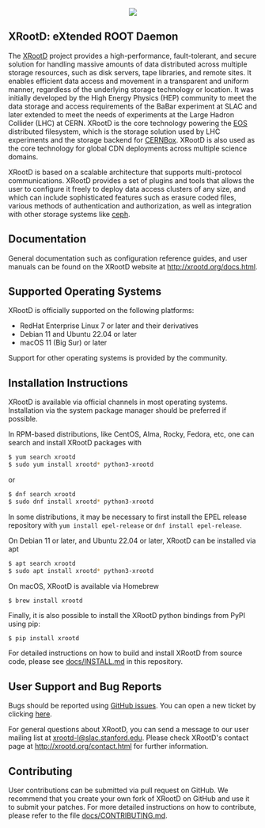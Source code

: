 <p align="center">
  <img src="https://xrootd.slac.stanford.edu/images/xrootd-logo.png"/>
</p>

## XRootD: eXtended ROOT Daemon

The [XRootD](http://xrootd.org) project provides a high-performance,
fault-tolerant, and secure solution for handling massive amounts of data
distributed across multiple storage resources, such as disk servers, tape
libraries, and remote sites. It enables efficient data access and movement in a
transparent and uniform manner, regardless of the underlying storage technology
or location. It was initially developed by the High Energy Physics (HEP)
community to meet the data storage and access requirements of the BaBar
experiment at SLAC and later extended to meet the needs of experiments at the
Large Hadron Collider (LHC) at CERN. XRootD is the core technology powering the
[EOS](https://eos-web.web.cern.ch/) distributed filesystem, which is the storage
solution used by LHC experiments and the storage backend for
[CERNBox](https://cernbox.web.cern.ch/). XRootD is also used as the core
technology for global CDN deployments across multiple science domains.

XRootD is based on a scalable architecture that supports multi-protocol
communications. XRootD provides a set of plugins and tools that allows the user
to configure it freely to deploy data access clusters of any size, and which can
include sophisticated features such as erasure coded files, various methods of
authentication and authorization, as well as integration with other storage
systems like [ceph](https://ceph.io).

## Documentation

General documentation such as configuration reference guides, and user manuals
can be found on the XRootD website at http://xrootd.org/docs.html.

## Supported Operating Systems

XRootD is officially supported on the following platforms:

 * RedHat Enterprise Linux 7 or later and their derivatives
 * Debian 11 and Ubuntu 22.04 or later
 * macOS 11 (Big Sur) or later

Support for other operating systems is provided by the community.

## Installation Instructions

XRootD is available via official channels in most operating systems.
Installation via the system package manager should be preferred if possible.

In RPM-based distributions, like CentOS, Alma, Rocky, Fedora, etc, one can
search and install XRootD packages with

```sh
$ yum search xrootd
$ sudo yum install xrootd* python3-xrootd
```
or
```sh
$ dnf search xrootd
$ sudo dnf install xrootd* python3-xrootd
```

In some distributions, it may be necessary to first install the EPEL release
repository with `yum install epel-release` or `dnf install epel-release`.

On Debian 11 or later, and Ubuntu 22.04 or later, XRootD can be installed via apt

```sh
$ apt search xrootd
$ sudo apt install xrootd* python3-xrootd
```

On macOS, XRootD is available via Homebrew
```sh
$ brew install xrootd
```

Finally, it is also possible to install the XRootD python bindings from PyPI
using pip:
```
$ pip install xrootd
```

For detailed instructions on how to build and install XRootD from source code,
please see [docs/INSTALL.md](docs/INSTALL.md) in this repository.

## User Support and Bug Reports

Bugs should be reported using [GitHub issues](https://github.com/xrootd/xrootd/issues).
You can open a new ticket by clicking [here](https://github.com/xrootd/xrootd/issues/new).

For general questions about XRootD, you can send a message to our user mailing
list at xrootd-l@slac.stanford.edu. Please check XRootD's contact page at
http://xrootd.org/contact.html for further information.

## Contributing

User contributions can be submitted via pull request on GitHub. We recommend
that you create your own fork of XRootD on GitHub and use it to submit your
patches. For more detailed instructions on how to contribute, please refer to
the file [docs/CONTRIBUTING.md](docs/CONTRIBUTING.md).
